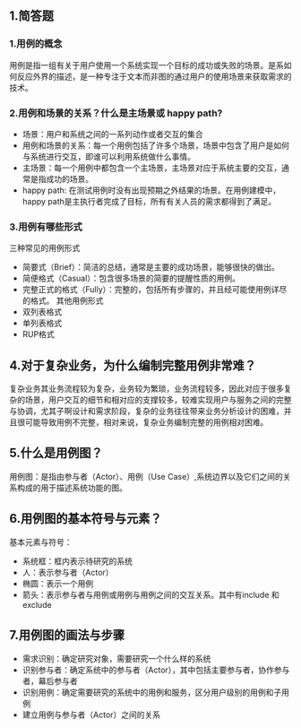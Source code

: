 ## 1.简答题

### 1.用例的概念

用例是指一组有关于用户使用一个系统实现一个目标的成功或失败的场景。是系如何反应外界的描述，是一种专注于文本而非图的通过用户的使用场景来获取需求的技术。

### 2.用例和场景的关系？什么是主场景或 happy path?

- 场景：用户和系统之间的一系列动作或者交互的集合
- 用例和场景的关系：每一个用例包括了许多个场景，场景中包含了用户是如何与系统进行交互，即谁可以利用系统做什么事情。
- 主场景：每一个用例中都包含一个主场景，主场景对应于系统主要的交互，通常是指成功的场景。
- happy path: 在测试用例时没有出现预期之外结果的场景。在用例建模中，happy path是主执行者完成了目标，所有有关人员的需求都得到了满足。

### 3.用例有哪些形式

三种常见的用例形式

- 简要式（Brief）：简洁的总结，通常是主要的成功场景，能够很快的做出。
- 简便格式（Casual）：包含很多场景的简要的提醒性质的用例。
- 完整正式的格式（Fully）：完整的，包括所有步骤的，并且经可能使用例详尽的格式。 其他用例形式
- 双列表格式
- 单列表格式
- RUP格式

## 4.对于复杂业务，为什么编制完整用例非常难？

复杂业务其业务流程较为复杂，业务较为繁琐，业务流程较多，因此对应于很多复杂的场景，用户交互的细节和相对应的支撑较多，较难实现用户与服务之间的完整与协调，尤其子啊设计和需求阶段，复杂的业务往往带来业务分析设计的困难，并且很可能导致用例不完整，相对来说，复杂业务编制完整的用例相对困难。

## 5.什么是用例图？

用例图：是指由参与者（Actor）、用例（Use Case）,系统边界以及它们之间的关系构成的用于描述系统功能的图。

## 6.用例图的基本符号与元素？

基本元素与符号：

- 系统框：框内表示待研究的系统
- 人：表示参与者（Actor）
- 椭圆：表示一个用例
- 箭头：表示参与者与用例或用例与用例之间的交互关系。其中有include 和 exclude

## 7.用例图的画法与步骤


- 需求识别：确定研究对象，需要研究一个什么样的系统
- 识别参与者：确定系统中的参与者（Actor），其中包括主要参与者，协作参与者，幕后参与者
- 识别用例：确定需要研究的系统中的用例和服务，区分用户级别的用例和子用例
- 建立用例与参与者（Actor）之间的关系
